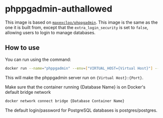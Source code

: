 # phppgadmin-authallowed

This image is based on [`maxexcloo/phppgadmin`](https://hub.docker.com/r/maxexcloo/phppgadmin/). This image is the same as the one it is built from, except that the `extra_login_security` is set to `false`, allowing users to login to manage databases.

## How to use
You can run using the command:
~~~bash
docker run --name="phppgadmin" --env=["VIRTUAL_HOST={Virtual Host}"] --link={Database Container Name}:postgresql -p {Port}:80 -d jeerbl/phppgadmin-authallowed
~~~
This will make the phppgadmin server run on `{Virtual Host}:{Port}`.

Make sure that the container running {Database Name} is on Docker's default bridge network
~~~bash
docker network connect bridge {Database Container Name}
~~~

The default login/password for PostgreSQL databases is postgres/postgres.
